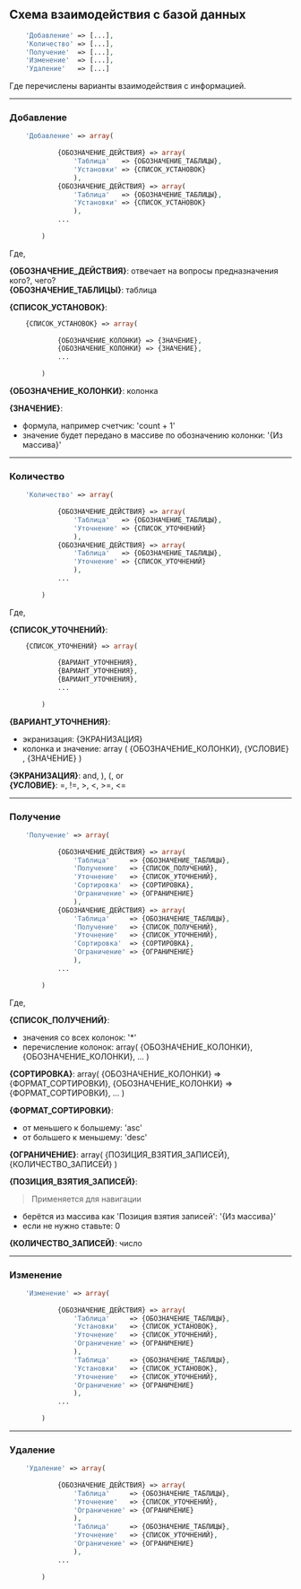 ## Схема взаимодействия с базой данных

```php
    'Добавление' => [...],
    'Количество' => [...],
    'Получение'  => [...],
    'Изменение'  => [...],
    'Удаление'   => [...]
```

Где перечислены варианты взаимодействия с информацией.

<hr>

### Добавление
```php
    'Добавление' => array(
    
            {ОБОЗНАЧЕНИЕ_ДЕЙСТВИЯ} => array(
                'Таблица'   => {ОБОЗНАЧЕНИЕ_ТАБЛИЦЫ},
                'Установки' => {СПИСОК_УСТАНОВОК}
                ),
            {ОБОЗНАЧЕНИЕ_ДЕЙСТВИЯ} => array(
                'Таблица'   => {ОБОЗНАЧЕНИЕ_ТАБЛИЦЫ},
                'Установки' => {СПИСОК_УСТАНОВОК}
                ),
            ...
            
        )
```

Где,
 
**{ОБОЗНАЧЕНИЕ_ДЕЙСТВИЯ}**: отвечает на вопросы предназначения кого?, чего?<br>
**{ОБОЗНАЧЕНИЕ_ТАБЛИЦЫ}**: таблица

**{СПИСОК_УСТАНОВОК}**:
```php
    {СПИСОК_УСТАНОВОК} => array(
    
            {ОБОЗНАЧЕНИЕ_КОЛОНКИ} => {ЗНАЧЕНИЕ},
            {ОБОЗНАЧЕНИЕ_КОЛОНКИ} => {ЗНАЧЕНИЕ},
            ...
            
        )
```

**{ОБОЗНАЧЕНИЕ_КОЛОНКИ}**: колонка

**{ЗНАЧЕНИЕ}**:

- формула, например счетчик:  'count + 1'
- значение будет передано в массиве по обозначению колонки: '{Из массива}'

<hr>

### Количество

```php
    'Количество' => array(
    
            {ОБОЗНАЧЕНИЕ_ДЕЙСТВИЯ} => array(
                'Таблица'   => {ОБОЗНАЧЕНИЕ_ТАБЛИЦЫ},
                'Уточнение' => {СПИСОК_УТОЧНЕНИЙ}
                ),
            {ОБОЗНАЧЕНИЕ_ДЕЙСТВИЯ} => array(
                'Таблица'   => {ОБОЗНАЧЕНИЕ_ТАБЛИЦЫ},
                'Уточнение' => {СПИСОК_УТОЧНЕНИЙ}
                ),
            ...
            
        )
```

Где, 

**{СПИСОК_УТОЧНЕНИЙ}**:
```php
    {СПИСОК_УТОЧНЕНИЙ} => array(
    
            {ВАРИАНТ_УТОЧНЕНИЯ},
            {ВАРИАНТ_УТОЧНЕНИЯ},
            {ВАРИАНТ_УТОЧНЕНИЯ},
            ...
            
        )
```

**{ВАРИАНТ_УТОЧНЕНИЯ}**:

- экранизация: {ЭКРАНИЗАЦИЯ}
- колонка и значение: array ( {ОБОЗНАЧЕНИЕ_КОЛОНКИ}, {УСЛОВИЕ} , {ЗНАЧЕНИЕ} )

**{ЭКРАНИЗАЦИЯ}**: and, ), (, or<br>
**{УСЛОВИЕ}**: =, !=, >, <, >=, <=

<hr>

### Получение

```php
    'Получение' => array(
    
            {ОБОЗНАЧЕНИЕ_ДЕЙСТВИЯ} => array(
                'Таблица'     => {ОБОЗНАЧЕНИЕ_ТАБЛИЦЫ},
                'Получение'   => {СПИСОК_ПОЛУЧЕНИЙ},
                'Уточнение'   => {СПИСОК_УТОЧНЕНИЙ},
                'Сортировка'  => {СОРТИРОВКА},
                'Ограничение' => {ОГРАНИЧЕНИЕ}
                ),
            {ОБОЗНАЧЕНИЕ_ДЕЙСТВИЯ} => array(
                'Таблица'     => {ОБОЗНАЧЕНИЕ_ТАБЛИЦЫ},
                'Получение'   => {СПИСОК_ПОЛУЧЕНИЙ},
                'Уточнение'   => {СПИСОК_УТОЧНЕНИЙ},
                'Сортировка'  => {СОРТИРОВКА},
                'Ограничение' => {ОГРАНИЧЕНИЕ}
                ),
            ...
            
        )
```

Где, 

**{СПИСОК_ПОЛУЧЕНИЙ}**: 

- значения со всех колонок: '*'
- перечисление колонок: array( {ОБОЗНАЧЕНИЕ_КОЛОНКИ}, {ОБОЗНАЧЕНИЕ_КОЛОНКИ}, ... )

**{СОРТИРОВКА}**: array( {ОБОЗНАЧЕНИЕ_КОЛОНКИ} => {ФОРМАТ_СОРТИРОВКИ}, {ОБОЗНАЧЕНИЕ_КОЛОНКИ} => {ФОРМАТ_СОРТИРОВКИ}, ... )

**{ФОРМАТ_СОРТИРОВКИ}**: 
- от меньшего к большему: 'asc'
- от большего к меньшему: 'desc'

**{ОГРАНИЧЕНИЕ}**: array( {ПОЗИЦИЯ_ВЗЯТИЯ_ЗАПИСЕЙ}, {КОЛИЧЕСТВО_ЗАПИСЕЙ} )

**{ПОЗИЦИЯ_ВЗЯТИЯ_ЗАПИСЕЙ}**:
> Применяется для навигации
- берётся из массива как 'Позиция взятия записей': '{Из массива}'
- если не нужно ставьте: 0

**{КОЛИЧЕСТВО_ЗАПИСЕЙ}**: число

<hr>

### Изменение

```php
    'Изменение' => array(
    
            {ОБОЗНАЧЕНИЕ_ДЕЙСТВИЯ} => array(
                'Таблица'     => {ОБОЗНАЧЕНИЕ_ТАБЛИЦЫ},
                'Установки'   => {СПИСОК_УСТАНОВОК},
                'Уточнение'   => {СПИСОК_УТОЧНЕНИЙ},
                'Ограничение' => {ОГРАНИЧЕНИЕ}
                ),
                'Таблица'     => {ОБОЗНАЧЕНИЕ_ТАБЛИЦЫ},
                'Установки'   => {СПИСОК_УСТАНОВОК},
                'Уточнение'   => {СПИСОК_УТОЧНЕНИЙ},
                'Ограничение' => {ОГРАНИЧЕНИЕ}
                ),
            ...
            
        )
```

<hr>

### Удаление

```php
    'Удаление' => array(
    
            {ОБОЗНАЧЕНИЕ_ДЕЙСТВИЯ} => array(
                'Таблица'     => {ОБОЗНАЧЕНИЕ_ТАБЛИЦЫ},
                'Уточнение'   => {СПИСОК_УТОЧНЕНИЙ},
                'Ограничение' => {ОГРАНИЧЕНИЕ}
                ),
                'Таблица'     => {ОБОЗНАЧЕНИЕ_ТАБЛИЦЫ},
                'Уточнение'   => {СПИСОК_УТОЧНЕНИЙ},
                'Ограничение' => {ОГРАНИЧЕНИЕ}
                ),
            ...
            
        )
```